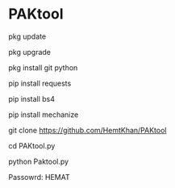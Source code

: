 # PAKtool
pkg update

pkg upgrade 

pkg install git python

pip install requests 

pip install bs4 

pip install mechanize 

git clone https://github.com/HemtKhan/PAKtool

cd PAKtool.py

python Paktool.py

Passowrd: HEMAT
